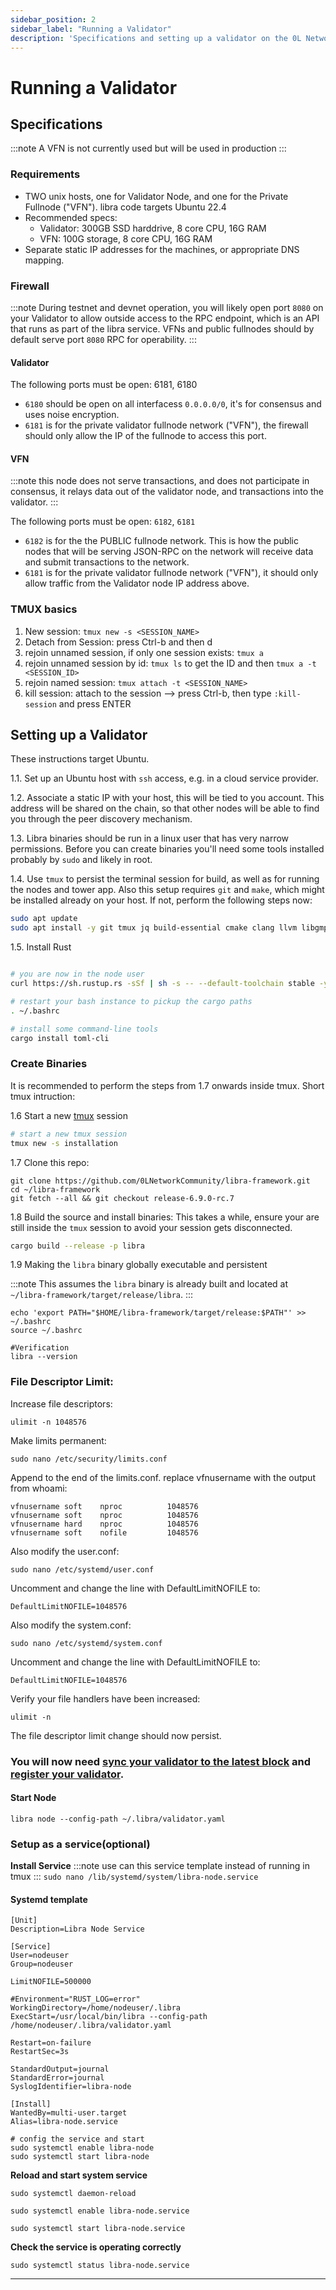 ```yaml
---
sidebar_position: 2
sidebar_label: "Running a Validator"
description: 'Specifications and setting up a validator on the 0L Network'
---
```


# Running a Validator

## Specifications
:::note
A VFN is not currently used but will be used in production
:::

### Requirements
- TWO unix hosts, one for Validator Node, and one for the Private Fullnode ("VFN").
libra code targets Ubuntu 22.4
- Recommended specs:
  - Validator: 300GB SSD harddrive, 8 core CPU, 16G RAM
  - VFN: 100G storage, 8 core CPU, 16G RAM
- Separate static IP addresses for the machines, or appropriate DNS mapping.

### Firewall
:::note
During testnet and devnet operation, you will likely open port `8080` on your Validator to allow outside access to the RPC endpoint, which is an API that runs as part of the libra service. 
VFNs and public fullnodes should by default serve port `8080` RPC for operability.
:::

#### Validator

The following ports must be open: 6181, 6180

- `6180` should be open on all interfacess `0.0.0.0/0`, it's for consensus and uses noise encryption.
- `6181` is for the private validator fullnode network ("VFN"), the firewall should only allow the IP of the fullnode to access this port.

#### VFN
:::note
this node does not serve transactions, and does not participate in consensus, it relays data out of the validator node, and transactions into the validator.
:::

The following ports must be open: `6182`, `6181`

- `6182` is for the the PUBLIC fullnode network. This is how the public nodes that will be serving JSON-RPC on the network will receive data and submit transactions to the network.
- `6181` is for the private validator fullnode network ("VFN"), it should only allow traffic from the Validator node IP address above.


### TMUX basics

1. New session: `tmux new -s <SESSION_NAME>`
2. Detach from Session: press Ctrl-b and then d
3. rejoin unnamed session, if only one session exists: `tmux a`
4. rejoin unnamed session by id: `tmux ls` to get the ID and then `tmux a -t <SESSION_ID>`
5. rejoin named session: `tmux attach -t <SESSION_NAME>`
6. kill session: attach to the session --> press Ctrl-b, then type `:kill-session` and press ENTER

## Setting up a Validator

These instructions target Ubuntu.

1.1. Set up an Ubuntu host with `ssh` access, e.g. in a cloud service provider.

1.2. Associate a static IP with your host, this will be tied to you account. This address will be shared on the chain, so that other nodes will be able to find you through the peer discovery mechanism.

1.3. Libra binaries should be run in a linux user that has very narrow permissions. Before you can create binaries you'll need some tools installed probably by `sudo` and likely in root.


1.4. Use `tmux` to persist the terminal session for build, as well as for running the nodes and tower app. Also this setup requires `git` and `make`, which might be installed already on your host. If not, perform the following steps now:

```bash
sudo apt update
sudo apt install -y git tmux jq build-essential cmake clang llvm libgmp-dev pkg-config libssl-dev lld libpq-dev
```


1.5. Install Rust 

```bash

# you are now in the node user
curl https://sh.rustup.rs -sSf | sh -s -- --default-toolchain stable -y

# restart your bash instance to pickup the cargo paths
. ~/.bashrc

# install some command-line tools
cargo install toml-cli
```

### Create Binaries

It is recommended to perform the steps from 1.7 onwards inside tmux. Short tmux intruction:

1.6 Start a new [tmux](#tmux-basics) session

```bash
# start a new tmux session
tmux new -s installation
```

1.7 Clone this repo:
```
git clone https://github.com/0LNetworkCommunity/libra-framework.git
cd ~/libra-framework
git fetch --all && git checkout release-6.9.0-rc.7
```
1.8 Build the source and install binaries:
This takes a while, ensure your are still inside the `tmux` session to avoid your session gets disconnected.

```bash
cargo build --release -p libra 
```

1.9 Making the `libra` binary globally executable and persistent

:::note
This assumes the `libra` binary is already built and located at `~/libra-framework/target/release/libra`.
:::
```
echo 'export PATH="$HOME/libra-framework/target/release:$PATH"' >> ~/.bashrc
source ~/.bashrc

#Verification
libra --version 
```

### File Descriptor Limit:
Increase file descriptors:

`ulimit -n 1048576`

Make limits permanent:

`sudo nano /etc/security/limits.conf`

Append to the end of the limits.conf. replace vfnusername with the output from whoami:
```
vfnusername soft    nproc          1048576
vfnusername soft    nproc          1048576
vfnusername hard    nproc          1048576
vfnusername soft    nofile         1048576
```

Also modify the user.conf:

`sudo nano /etc/systemd/user.conf`

Uncomment and change the line with DefaultLimitNOFILE to:

`DefaultLimitNOFILE=1048576`

Also modify the system.conf:

`sudo nano /etc/systemd/system.conf`

Uncomment and change the line with DefaultLimitNOFILE to:

`DefaultLimitNOFILE=1048576`

Verify your file handlers have been increased:

`ulimit -n`

The file descriptor limit change should now persist.


### You will now need [sync your validator to the latest block](/validators/restore) and [register your validator](/validators/register).

#### Start Node

`libra node --config-path ~/.libra/validator.yaml`

### Setup as a service(optional)

**Install Service**
:::note
use can this service template instead of running in tmux
:::
`sudo nano /lib/systemd/system/libra-node.service`





#### Systemd template

```
[Unit]
Description=Libra Node Service

[Service]
User=nodeuser
Group=nodeuser

LimitNOFILE=500000

#Environment="RUST_LOG=error"
WorkingDirectory=/home/nodeuser/.libra
ExecStart=/usr/local/bin/libra --config-path /home/nodeuser/.libra/validator.yaml

Restart=on-failure
RestartSec=3s

StandardOutput=journal
StandardError=journal
SyslogIdentifier=libra-node

[Install]
WantedBy=multi-user.target
Alias=libra-node.service

# config the service and start
sudo systemctl enable libra-node
sudo systemctl start libra-node
```

**Reload and start system service**

`sudo systemctl daemon-reload`

`sudo systemctl enable libra-node.service`

`sudo systemctl start libra-node.service`

**Check the service is operating correctly**

`sudo systemctl status libra-node.service`




---
